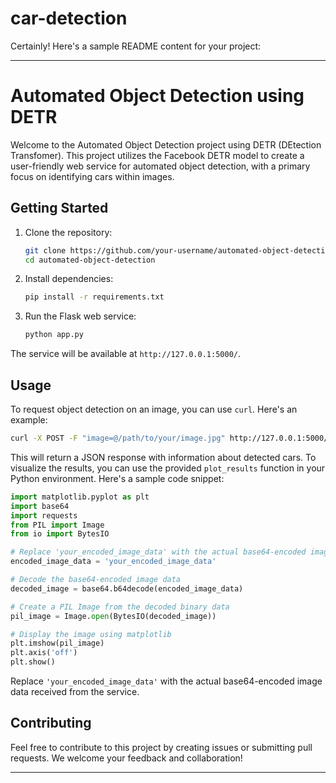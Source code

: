 # car-detection
Certainly! Here's a sample README content for your project:

---

# Automated Object Detection using DETR

Welcome to the Automated Object Detection project using DETR (DEtection Transfomer). This project utilizes the Facebook DETR model to create a user-friendly web service for automated object detection, with a primary focus on identifying cars within images.

## Getting Started

1. Clone the repository:

    ```bash
    git clone https://github.com/your-username/automated-object-detection.git
    cd automated-object-detection
    ```

2. Install dependencies:

    ```bash
    pip install -r requirements.txt
    ```

3. Run the Flask web service:

    ```bash
    python app.py
    ```

The service will be available at `http://127.0.0.1:5000/`.

## Usage

To request object detection on an image, you can use `curl`. Here's an example:

```bash
curl -X POST -F "image=@/path/to/your/image.jpg" http://127.0.0.1:5000/detect_car
```

This will return a JSON response with information about detected cars. To visualize the results, you can use the provided `plot_results` function in your Python environment. Here's a sample code snippet:

```python
import matplotlib.pyplot as plt
import base64
import requests
from PIL import Image
from io import BytesIO

# Replace 'your_encoded_image_data' with the actual base64-encoded image data received from the service
encoded_image_data = 'your_encoded_image_data'

# Decode the base64-encoded image data
decoded_image = base64.b64decode(encoded_image_data)

# Create a PIL Image from the decoded binary data
pil_image = Image.open(BytesIO(decoded_image))

# Display the image using matplotlib
plt.imshow(pil_image)
plt.axis('off')
plt.show()
```

Replace `'your_encoded_image_data'` with the actual base64-encoded image data received from the service.

## Contributing

Feel free to contribute to this project by creating issues or submitting pull requests. We welcome your feedback and collaboration!

---
